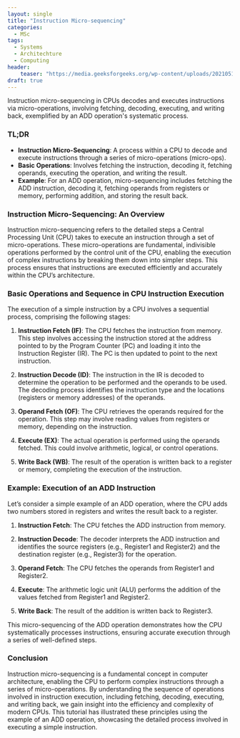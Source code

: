 ```yaml
---
layout: single
title: "Instruction Micro-sequencing"
categories:
  - MSc
tags:
  - Systems
  - Architechture
  - Computing
header:
    teaser: "https://media.geeksforgeeks.org/wp-content/uploads/20210511100017/Untitleddrawing51-660x495.jpg"
draft: true
---
```

Instruction micro-sequencing in CPUs decodes and executes instructions via micro-operations, involving fetching, decoding, executing, and writing back, exemplified by an ADD operation's systematic process.

### TL;DR

- **Instruction Micro-Sequencing**: A process within a CPU to decode and execute instructions through a series of micro-operations (micro-ops).
- **Basic Operations**: Involves fetching the instruction, decoding it, fetching operands, executing the operation, and writing the result.
- **Example**: For an ADD operation, micro-sequencing includes fetching the ADD instruction, decoding it, fetching operands from registers or memory, performing addition, and storing the result back.

### Instruction Micro-Sequencing: An Overview

Instruction micro-sequencing refers to the detailed steps a Central Processing Unit (CPU) takes to execute an instruction through a set of micro-operations. These micro-operations are fundamental, indivisible operations performed by the control unit of the CPU, enabling the execution of complex instructions by breaking them down into simpler steps. This process ensures that instructions are executed efficiently and accurately within the CPU’s architecture.

### Basic Operations and Sequence in CPU Instruction Execution

The execution of a simple instruction by a CPU involves a sequential process, comprising the following stages:

1. **Instruction Fetch (IF)**: The CPU fetches the instruction from memory. This step involves accessing the instruction stored at the address pointed to by the Program Counter (PC) and loading it into the Instruction Register (IR). The PC is then updated to point to the next instruction.

2. **Instruction Decode (ID)**: The instruction in the IR is decoded to determine the operation to be performed and the operands to be used. The decoding process identifies the instruction type and the locations (registers or memory addresses) of the operands.

3. **Operand Fetch (OF)**: The CPU retrieves the operands required for the operation. This step may involve reading values from registers or memory, depending on the instruction.

4. **Execute (EX)**: The actual operation is performed using the operands fetched. This could involve arithmetic, logical, or control operations.

5. **Write Back (WB)**: The result of the operation is written back to a register or memory, completing the execution of the instruction.

### Example: Execution of an ADD Instruction

Let’s consider a simple example of an ADD operation, where the CPU adds two numbers stored in registers and writes the result back to a register.

1. **Instruction Fetch**: The CPU fetches the ADD instruction from memory.

2. **Instruction Decode**: The decoder interprets the ADD instruction and identifies the source registers (e.g., Register1 and Register2) and the destination register (e.g., Register3) for the operation.

3. **Operand Fetch**: The CPU fetches the operands from Register1 and Register2.

4. **Execute**: The arithmetic logic unit (ALU) performs the addition of the values fetched from Register1 and Register2.

5. **Write Back**: The result of the addition is written back to Register3.

This micro-sequencing of the ADD operation demonstrates how the CPU systematically processes instructions, ensuring accurate execution through a series of well-defined steps.

### Conclusion

Instruction micro-sequencing is a fundamental concept in computer architecture, enabling the CPU to perform complex instructions through a series of micro-operations. By understanding the sequence of operations involved in instruction execution, including fetching, decoding, executing, and writing back, we gain insight into the efficiency and complexity of modern CPUs. This tutorial has illustrated these principles using the example of an ADD operation, showcasing the detailed process involved in executing a simple instruction.
